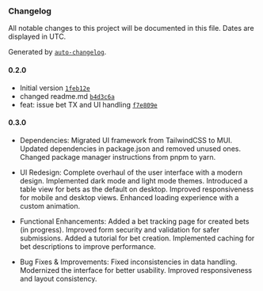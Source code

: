 ### Changelog

All notable changes to this project will be documented in this file. Dates are displayed in UTC.

Generated by [`auto-changelog`](https://github.com/CookPete/auto-changelog).

#### 0.2.0

- Initial version [`1feb12e`](https://github.com/qubic/quottery-frontend/commit/1feb12eb448bff8b3aacbe2af93c7daa29dacab7)
- changed readme.md [`b4d3c6a`](https://github.com/qubic/quottery-frontend/commit/b4d3c6a995a1ae4914ae0c3b35839260bda015ac)
- feat: issue bet TX and UI handling [`f7e809e`](https://github.com/qubic/quottery-frontend/commit/f7e809e90d95a8cadf276c0d2c21b16a16523eef)

#### 0.3.0

- Dependencies:
    Migrated UI framework from TailwindCSS to MUI.
    Updated dependencies in package.json and removed unused ones.
    Changed package manager instructions from pnpm to yarn.

- UI Redesign:
    Complete overhaul of the user interface with a modern design.
    Implemented dark mode and light mode themes.
    Introduced a table view for bets as the default on desktop.
    Improved responsiveness for mobile and desktop views.
    Enhanced loading experience with a custom animation.

- Functional Enhancements:
    Added a bet tracking page for created bets (in progress).
    Improved form security and validation for safer submissions.
    Added a tutorial for bet creation.
    Implemented caching for bet descriptions to improve performance.
    
- Bug Fixes & Improvements:
    Fixed inconsistencies in data handling.
    Modernized the interface for better usability.
    Improved responsiveness and layout consistency.
